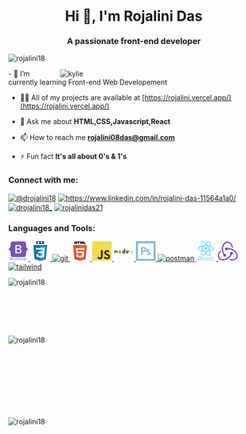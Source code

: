<h1 align="center">Hi 👋, I'm Rojalini Das</h1>
<h3 align="center">A passionate front-end developer</h3>

<p align="left"> <img src="https://komarev.com/ghpvc/?username=rojalini18&label=Profile%20views&color=0e75b6&style=flat" alt="rojalini18" /> </p>
<img src="https://i.pinimg.com/originals/e7/26/c7/e726c74ac081eed50feee1433d12c998.gif" alt="kylie" width="400" align="right"/>
- 🌱 I’m currently learning Front-end Web Developement

- 👨‍💻 All of my projects are available at [https://rojalini.vercel.app/](https://rojalini.vercel.app/)

- 💬 Ask me about **HTML,CSS,Javascript,React**

- 📫 How to reach me **rojalini08das@gmail.com**

<!-- - 📄 Know about my experiences [https://drive.google.com/file/d/1-mr36RZsOKqnowzb0GkWnsNc_65aXI3F/view](https://drive.google.com/file/d/1-mr36RZsOKqnowzb0GkWnsNc_65aXI3F/view) -->

- ⚡ Fun fact **It's all about 0's & 1's**

<h3 align="left">Connect with me:</h3>
<p align="left">
<a href="https://twitter.com/@drojalini18" target="blank"><img align="center" src="https://raw.githubusercontent.com/rahuldkjain/github-profile-readme-generator/master/src/images/icons/Social/twitter.svg" alt="@drojalini18" height="30" width="40" /></a>
<a href="https://linkedin.com/in/https://www.linkedin.com/in/rojalini-das-11564a1a0/" target="blank"><img align="center" src="https://raw.githubusercontent.com/rahuldkjain/github-profile-readme-generator/master/src/images/icons/Social/linked-in-alt.svg" alt="https://www.linkedin.com/in/rojalini-das-11564a1a0/" height="30" width="40" /></a>
<a href="https://instagram.com/drojalini18_" target="blank"><img align="center" src="https://raw.githubusercontent.com/rahuldkjain/github-profile-readme-generator/master/src/images/icons/Social/instagram.svg" alt="drojalini18_" height="30" width="40" /></a>
<a href="https://www.leetcode.com/rojalinidas21" target="blank"><img align="center" src="https://raw.githubusercontent.com/rahuldkjain/github-profile-readme-generator/master/src/images/icons/Social/leet-code.svg" alt="rojalinidas21" height="30" width="40" /></a>
</p>

<h3 align="left">Languages and Tools:</h3>
<p align="left"> <a href="https://getbootstrap.com" target="_blank" rel="noreferrer"> <img src="https://raw.githubusercontent.com/devicons/devicon/master/icons/bootstrap/bootstrap-plain-wordmark.svg" alt="bootstrap" width="40" height="40"/> </a> <a href="https://www.w3schools.com/css/" target="_blank" rel="noreferrer"> <img src="https://raw.githubusercontent.com/devicons/devicon/master/icons/css3/css3-original-wordmark.svg" alt="css3" width="40" height="40"/> </a> <a href="https://git-scm.com/" target="_blank" rel="noreferrer"> <img src="https://www.vectorlogo.zone/logos/git-scm/git-scm-icon.svg" alt="git" width="40" height="40"/> </a> <a href="https://www.w3.org/html/" target="_blank" rel="noreferrer"> <img src="https://raw.githubusercontent.com/devicons/devicon/master/icons/html5/html5-original-wordmark.svg" alt="html5" width="40" height="40"/> </a> <a href="https://developer.mozilla.org/en-US/docs/Web/JavaScript" target="_blank" rel="noreferrer"> <img src="https://raw.githubusercontent.com/devicons/devicon/master/icons/javascript/javascript-original.svg" alt="javascript" width="40" height="40"/> </a> <a href="https://nodejs.org" target="_blank" rel="noreferrer"> <img src="https://raw.githubusercontent.com/devicons/devicon/master/icons/nodejs/nodejs-original-wordmark.svg" alt="nodejs" width="40" height="40"/> </a> <a href="https://www.photoshop.com/en" target="_blank" rel="noreferrer"> <img src="https://raw.githubusercontent.com/devicons/devicon/master/icons/photoshop/photoshop-line.svg" alt="photoshop" width="40" height="40"/> </a> <a href="https://postman.com" target="_blank" rel="noreferrer"> <img src="https://www.vectorlogo.zone/logos/getpostman/getpostman-icon.svg" alt="postman" width="40" height="40"/> </a> <a href="https://reactjs.org/" target="_blank" rel="noreferrer"> <img src="https://raw.githubusercontent.com/devicons/devicon/master/icons/react/react-original-wordmark.svg" alt="react" width="40" height="40"/> </a> <a href="https://redux.js.org" target="_blank" rel="noreferrer"> <img src="https://raw.githubusercontent.com/devicons/devicon/master/icons/redux/redux-original.svg" alt="redux" width="40" height="40"/> </a> <a href="https://tailwindcss.com/" target="_blank" rel="noreferrer"> <img src="https://www.vectorlogo.zone/logos/tailwindcss/tailwindcss-icon.svg" alt="tailwind" width="40" height="40"/> </a> </p>

<p><img align="left" src="https://github-readme-stats.vercel.app/api/top-langs?username=rojalini18&show_icons=true&locale=en&layout=compact" alt="rojalini18" /></p><br/>
<br/>
<br/>
<br/>
<p  ><br/><br/>&nbsp;<img align="left" src="https://github-readme-stats.vercel.app/api?username=Rojalini18&show_icons=true&locale=en" alt="rojalini18" /></p>
<br/>
<br/>
<br/>
<br/>&nbsp;
<br/>
<p>&nbsp;<br/><br/><img align="left" src="https://github-readme-streak-stats.herokuapp.com/?user=rojalini18&" alt="rojalini18" /></p>

